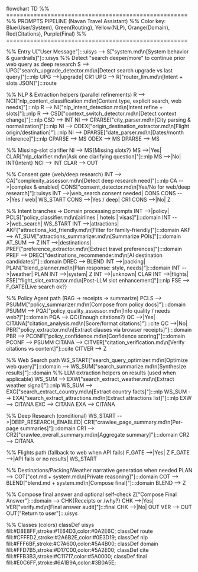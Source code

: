 flowchart TD
  %% =====================================================
  %% PROMPTS PIPELINE (Navan Travel Assistant)
  %% Color key: Blue(User/System), Green(Routing), Yellow(NLP), Orange(Domain), Red(Citations), Purple(Final)
  %% =====================================================

  %% Entry
  U["User Message"]:::uisys --> S["system.md\n[System behavior & guardrails]"]:::uisys
  %% Detect "search deeper/more" to continue prior web query as deep research
  S --> UPG["search_upgrade_detector.md\n[Detect search upgrade vs last query]"]:::nlp
  UPG -->|upgrade| CR1
  UPG --> R["router_llm.md\n[Intent + slots JSON]"]:::route

  %% NLP & Extraction helpers (parallel refinements)
  R --> NCI["nlp_content_classification.md\n[Content type, explicit search, web needs]"]:::nlp
  R --> NI["nlp_intent_detection.md\n[Intent refine + slots]"]:::nlp
  R --> CSD["context_switch_detector.md\n[Detect context change]"]:::nlp
  CSD --> INT
  NI --> CPARSE["city_parser.md\n[City parsing & normalization]"]:::nlp
  NI --> ODEX["origin_destination_extractor.md\n[Flight origin/destination]"]:::nlp
  NI --> DPARSE["date_parser.md\n[Dates/month inference]"]:::nlp
  CPARSE --> MS
  ODEX --> MS
  DPARSE --> MS

  %% Missing-slot clarifier
  NI --> MS{Missing slots?}
  MS -->|Yes| CLAR["nlp_clarifier.md\n[Ask one clarifying question]"]:::nlp
  MS -->|No| INT{Intent}
  NCI --> INT
  CLAR --> OUT

  %% Consent gate (web/deep research)
  INT --> CA["complexity_assessor.md\n[Detect deep research need]"]:::nlp
  CA -->|complex &amp; enabled| CONS["consent_detector.md\n[Yes/No for web/deep research]"]:::uisys
  INT -->|web_search consent needed| CONS
  CONS -->|Yes / web| WS_START
  CONS -->|Yes / deep| CR1
  CONS -->|No| Z

  %% Intent branches → Domain processing prompts
  INT -->|policy| PCLS["policy_classifier.md\n[airlines | hotels | visas]"]:::domain
  INT -->|web_search| WS_START
  INT -->|attractions| AKF["attractions_kid_friendly.md\n[Filter for family-friendly]"]:::domain
  AKF --> AT_SUM["attractions_summarizer.md\n[Summarize POIs]"]:::domain
  AT_SUM --> Z
  INT -->|destinations| PREF["preference_extractor.md\n[Extract travel preferences]"]:::domain
  PREF --> DREC["destinations_recommender.md\n[AI destination candidates]"]:::domain
  DREC --> BLEND
  INT -->|packing| PLAN["blend_planner.md\n[Plan response: style, needs]"]:::domain
  INT -->|weather| PLAN
  INT -->|system| Z
  INT -->|unknown| CLAR
  INT -->|flights| FSE["flight_slot_extractor.md\n[Post-LLM slot enhancement]"]:::nlp
  FSE --> F_GATE{Live search ok?}

  %% Policy Agent path (RAG → receipts → summarize)
  PCLS --> PSUMM["policy_summarizer.md\n[Compose from policy docs]"]:::domain
  PSUMM --> PQA["policy_quality_assessor.md\n[Info quality / needs web?]"]:::domain
  PQA --> QC{Enough citations?}
  QC -->|Yes| CITANA["citation_analysis.md\n[Score/format citations]"]:::cite
  QC -->|No| PBR["policy_extractor.md\n[Extract clauses via browser receipts]"]:::domain
  PBR --> PCONF["policy_confidence.md\n[Confidence scoring]"]:::domain
  PCONF --> PSUMM
  CITANA --> CITVER["citation_verification.md\n[Verify citations vs content]"]:::cite
  CITVER --> Z

  %% Web Search path
  WS_START["search_query_optimizer.md\n[Optimize web query]"]:::domain --> WS_SUM["search_summarize.md\n[Synthesize results]"]:::domain
  %% LLM extraction helpers on results (used when applicable)
  WS_SUM --> EXW["search_extract_weather.md\n[Extract weather signal]"]:::nlp
  WS_SUM --> EXC["search_extract_country.md\n[Extract country facts]"]:::nlp
  WS_SUM --> EXA["search_extract_attractions.md\n[Extract attractions list]"]:::nlp
  EXW --> CITANA
  EXC --> CITANA
  EXA --> CITANA

  %% Deep Research (conditional)
  WS_START -->|DEEP_RESEARCH_ENABLED| CR1["crawlee_page_summary.md\n[Per-page summaries]"]:::domain
  CR1 --> CR2["crawlee_overall_summary.md\n[Aggregate summary]"]:::domain
  CR2 --> CITANA

  %% Flights path (fallback to web when API fails)
  F_GATE -->|Yes| Z
  F_GATE -->|API fails or no results| WS_START

  %% Destinations/Packing/Weather narrative generation when needed
  PLAN --> COT["cot.md + system.md\n[Private reasoning]"]:::domain
  COT --> BLEND["blend.md + system.md\n[Compose final]"]:::domain
  BLEND --> Z

  %% Compose final answer and optional self-check
  Z["Compose Final Answer"]:::domain --> CHK{Receipts or /why?}
  CHK -->|Yes| VER["verify.md\n[Final answer audit]"]:::final
  CHK -->|No| OUT
  VER --> OUT
  OUT["Return to user"]:::uisys

  %% Classes (colors)
  classDef uisys fill:#D8E8FF,stroke:#1E64D3,color:#0A2E6C;
  classDef route fill:#CFFFD2,stroke:#2A6B2E,color:#0E3D19;
  classDef nlp fill:#FFF6BF,stroke:#C7A600,color:#5A4B00;
  classDef domain fill:#FFD7B5,stroke:#D17C00,color:#5A2E00;
  classDef cite fill:#FFB3B3,stroke:#C11717,color:#5A0000;
  classDef final fill:#E0C6FF,stroke:#6A1B9A,color:#3B0A5E;

